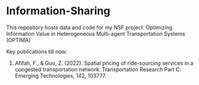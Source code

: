 # Information-Sharing
This repository hosts data and code for my NSF project: Optimizing Information Value in Heterogeneous Multi-agent Transportation Systems (OPTIMA)

Key publications till now:
1. Afifah, F., & Guo, Z. (2022). Spatial pricing of ride-sourcing services in a congested transportation network. Transportation Research Part C: Emerging Technologies, 142, 103777.
